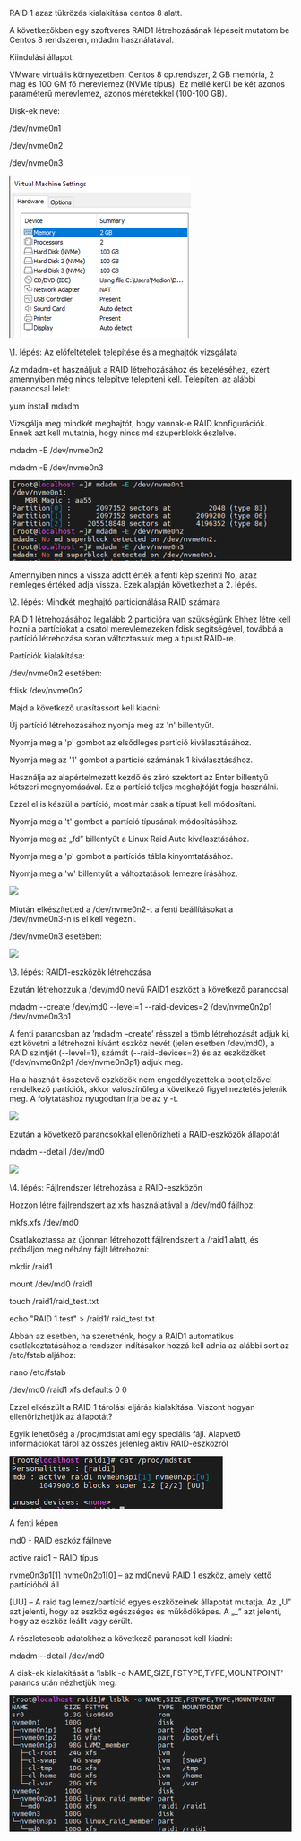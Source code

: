 ﻿RAID 1 azaz tükrözés kialakítása centos 8 alatt.

A következőkben egy szoftveres RAID1 létrehozásának lépéseit mutatom be Centos 8 rendszeren, mdadm használatával.

Kiindulási állapot:

VMware virtuális környezetben: Centos 8 op.rendszer, 2 GB memória, 2 mag és 100 GM fő merevlemez (NVMe típus). Ez mellé kerül be két azonos paraméterű merevlemez, azonos méretekkel (100-100 GB).

Disk-ek neve:

/dev/nvme0n1

/dev/nvme0n2

/dev/nvme0n3


![](Aspose.Words.785d1067-5bae-48e3-a741-3b298ddc508d.001.png)

\1. lépés: Az előfeltételek telepítése és a meghajtók vizsgálata

Az mdadm-et használjuk a RAID létrehozásához és kezeléséhez, ezért amennyiben még nincs telepítve telepíteni kell. Telepíteni az alábbi paranccsal lelet:

yum install mdadm

Vizsgálja meg mindkét meghajtót, hogy vannak-e RAID konfigurációk. Ennek azt kell mutatnia, hogy nincs md szuperblokk észlelve.

mdadm -E /dev/nvme0n2

mdadm -E /dev/nvme0n3

![](Aspose.Words.785d1067-5bae-48e3-a741-3b298ddc508d.002.png)

Amennyiben nincs a vissza adott érték a fenti kép szerinti No, azaz nemleges értéked adja vissza. Ezek alapján következhet a 2. lépés.

\2. lépés: Mindkét meghajtó particionálása RAID számára

RAID 1 létrehozásához legalább 2 partícióra van szükségünk Ehhez létre kell hozni a partíciókat a csatol merevlemezeken fdisk segítségével, továbbá a partíció létrehozása során változtassuk meg a típust RAID-re.


Partíciók kialakítása:

/dev/nvme0n2 esetében:

fdisk /dev/nvme0n2

Majd a következő utasítássort kell kiadni:

Új partíció létrehozásához nyomja meg az 'n' billentyűt.

Nyomja meg a 'p' gombot az elsődleges partíció kiválasztásához.

Nyomja meg az '1' gombot a partíció számának 1 kiválasztásához.

Használja az alapértelmezett kezdő és záró szektort az Enter billentyű kétszeri megnyomásával. Ez a partíció teljes meghajtóját fogja használni.

Ezzel el is készül a partíció, most már csak a típust kell módosítani.

Nyomja meg a 't' gombot a partíció típusának módosításához.

Nyomja meg az „fd” billentyűt a Linux Raid Auto kiválasztásához.

Nyomja meg a 'p' gombot a partíciós tábla kinyomtatásához.

Nyomja meg a 'w' billentyűt a változtatások lemezre írásához.

![](Aspose.Words.785d1067-5bae-48e3-a741-3b298ddc508d.003.png)

Miután elkészítetted a /dev/nvme0n2-t a fenti beállításokat a /dev/nvme0n3-n is el kell végezni.

/dev/nvme0n3 esetében:

![](Aspose.Words.785d1067-5bae-48e3-a741-3b298ddc508d.004.png)

\3. lépés: RAID1-eszközök létrehozása

Ezután létrehozzuk a /dev/md0 nevű RAID1 eszközt a következő paranccsal

mdadm --create /dev/md0 --level=1 --raid-devices=2 /dev/nvme0n2p1 /dev/nvme0n3p1

A fenti parancsban az ’mdadm –create’ résszel a tömb létrehozását adjuk ki, ezt követni a létrehozni kívánt eszköz nevét (jelen esetben /dev/md0), a RAID szintjét (--level=1), számát (--raid-devices=2) és az eszközöket (/dev/nvme0n2p1 /dev/nvme0n3p1) adjuk meg.

Ha a használt összetevő eszközök nem engedélyezettek a bootjelzővel rendelkező partíciók, akkor valószínűleg a következő figyelmeztetés jelenik meg. A folytatáshoz nyugodtan írja be az y -t.

![](Aspose.Words.785d1067-5bae-48e3-a741-3b298ddc508d.005.png)

Ezután a következő parancsokkal ellenőrizheti a RAID-eszközök állapotát

mdadm --detail /dev/md0

![](Aspose.Words.785d1067-5bae-48e3-a741-3b298ddc508d.006.png)

\4. lépés: Fájlrendszer létrehozása a RAID-eszközön

Hozzon létre fájlrendszert az xfs használatával a /dev/md0 fájlhoz:

mkfs.xfs /dev/md0

Csatlakoztassa az újonnan létrehozott fájlrendszert a /raid1 alatt, és próbáljon meg néhány fájlt létrehozni:

mkdir /raid1 

mount /dev/md0 /raid1 

touch /raid1/raid\_test.txt 

echo "RAID 1 test" > /raid1/ raid\_test.txt

Abban az esetben, ha szeretnénk, hogy a RAID1 automatikus csatlakoztatásához a rendszer indításakor hozzá kell adnia az alábbi sort az /etc/fstab aljához:

nano /etc/fstab

/dev/md0 /raid1 xfs defaults 0 0

Ezzel elkészült a RAID 1 tárolási eljárás kialakítása. Viszont hogyan ellenőrizhetjük az állapotát?

Egyik lehetőség a /proc/mdstat ami egy speciális fájl. Alapvető információkat tárol az összes jelenleg aktív RAID-eszközről

![](Aspose.Words.785d1067-5bae-48e3-a741-3b298ddc508d.007.png)

A fenti képen 

md0 - RAID eszköz fájlneve

active raid1 – RAID típus

nvme0n3p1[1] nvme0n2p1[0] – az md0nevű RAID 1 eszköz, amely kettő partícióból áll

[UU] – A raid tag lemez/partíció egyes eszközeinek állapotát mutatja. Az „U” azt jelenti, hogy az eszköz egészséges és működőképes. A „\_” azt jelenti, hogy az eszköz leállt vagy sérült.

A részletesebb adatokhoz a következő parancsot kell kiadni:

mdadm --detail /dev/md0

A disk-ek kialakítását a ’lsblk -o NAME,SIZE,FSTYPE,TYPE,MOUNTPOINT’ parancs után nézhetjük meg:

![](Aspose.Words.785d1067-5bae-48e3-a741-3b298ddc508d.008.png)

